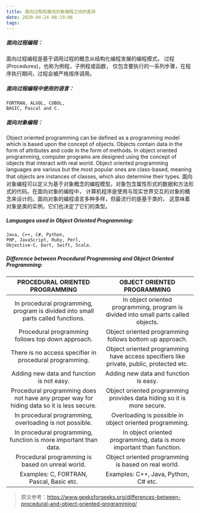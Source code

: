 ```yaml
---
title: 面向过程和面向对象编程之间的差异
date: 2020-04-24 08:19:06
tags:
---
```


##### 面向过程编程：

面向过程编程是基于调用过程的概念从结构化编程发展的编程模式。 
过程(Procedures)，也称为例程，子例程或函数，
仅包含要执行的一系列步骤，在程序执行期间，过程会被严格按序调用。

##### 面向过程编程中使用的语言：
    
    FORTRAN, ALGOL, COBOL, 
    BASIC, Pascal and C. 
    
##### 面向对象编程：

Object oriented programming can be defined as a programming model which is based upon the concept of objects. 
Objects contain data in the form of attributes and code in the form of methods. 
In object oriented programming, computer programs are designed using the concept of objects that interact with real world. 
Object oriented programming languages are various but the most popular ones are class-based, 
meaning that objects are instances of classes, which also determine their types.
面向对象编程可以定义为基于对象概念的编程模型。对象包含属性形式的数据和方法形式的代码。在面向对象的编程中，
计算机程序是使用与现实世界交互的对象的概念来设计的。面向对象的编程语言多种多样，但最流行的是基于类的，
这意味着对象是类的实例，它们也决定了它们的类型。

##### Languages used in Object Oriented Programming:
    
    Java, C++, C#, Python, 
    PHP, JavaScript, Ruby, Perl, 
    Objective-C, Dart, Swift, Scala.
    
##### Difference between Procedural Programming and Object Oriented Programming:

|PROCEDURAL ORIENTED PROGRAMMING	| OBJECT ORIENTED PROGRAMMING|
|:---------------:|:---------------:|
|In procedural programming, program is divided into small parts called functions.	| In object oriented programming, program is divided into small parts called objects.
|Procedural programming follows top down approach.| Object oriented programming follows bottom up approach.
|There is no access specifier in procedural programming. | Object oriented programming have access specifiers like private, public, protected etc.
|Adding new data and function is not easy. | Adding new data and function is easy.
|Procedural programming does not have any proper way for hiding data so it is less secure.| Object oriented programming provides data hiding so it is more secure.
|In procedural programming, overloading is not possible. | Overloading is possible in object oriented programming.
|In procedural programming, function is more important than data. | In object oriented programming, data is more important than function.
|Procedural programming is based on unreal world. | Object oriented programming is based on real world.
|Examples: C, FORTRAN, Pascal, Basic etc. | Examples: C++, Java, Python, C# etc.

>原文参考：https://www.geeksforgeeks.org/differences-between-procedural-and-object-oriented-programming/